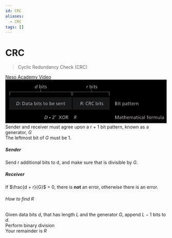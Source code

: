 ```yaml
---
id: CRC
aliases:
  - CRC
tags: []
---
```


# CRC
> Cyclic Redundancy Check (CRC) 

[Neso Academy Video](https://www.youtube.com/watch?v=A9g6rTMblz4) 
![img](../Images/e5.png) 
Sender and receiver must agree upon a r + 1 bit pattern, known as a generator, $G$  
The leftmost bit of $G$ must be 1.  
##### Sender 
Send r additional bits to d, and make sure that is divisible by $G$.  

##### Receiver
If $\frac{d + r}{G}$ = 0, there is **not** an error, otherwise there is an error. 

###### How to find R
Given data bits $d$, that has length $L$ and the generator $G$, append $L -1$ bits to $d$.  
Perform binary division  
Your remainder is $R$  


